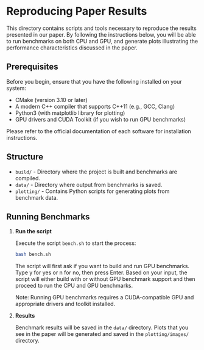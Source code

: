 # Reproducing Paper Results

This directory contains scripts and tools necessary to reproduce the results presented in our paper. By following the instructions below, you will be able to run benchmarks on both CPU and GPU, and generate plots illustrating the performance characteristics discussed in the paper.

## Prerequisites

Before you begin, ensure that you have the following installed on your system:

- CMake (version 3.10 or later)
- A modern C++ compiler that supports C++11 (e.g., GCC, Clang)
- Python3 (with matplotlib library for plotting)
- GPU drivers and CUDA Toolkit (if you wish to run GPU benchmarks)

Please refer to the official documentation of each software for installation instructions.

## Structure

- `build/` - Directory where the project is built and benchmarks are compiled.
- `data/` - Directory where output from benchmarks is saved.
- `plotting/` - Contains Python scripts for generating plots from benchmark data.

## Running Benchmarks

1. **Run the script**

    Execute the script `bench.sh` to start the process:

    ```bash
    bash bench.sh
    ```
    The script will first ask if you want to build and run GPU benchmarks. Type y for yes or n for no, then press Enter. Based on your input, the script will either build with or without GPU benchmark support and then proceed to run the CPU and GPU benchmarks.

    Note: Running GPU benchmarks requires a CUDA-compatible GPU and appropriate drivers and toolkit installed.
2. **Results**  

    Benchmark results will be saved in the `data/` directory. Plots that you see in the paper will be generated and saved in the `plotting/images/` directory. 